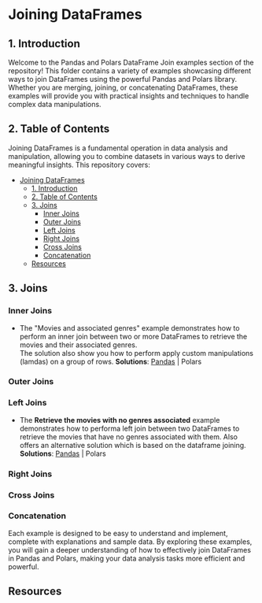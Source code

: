 # Joining DataFrames

## 1. Introduction

Welcome to the Pandas and Polars DataFrame Join examples section of the repository!
This folder contains a variety of examples showcasing different ways to join DataFrames
using the powerful Pandas and Polars library. Whether you are merging, joining, or concatenating
DataFrames, these examples will provide you with practical insights and techniques
to handle complex data manipulations.

## 2. Table of Contents

Joining DataFrames is a fundamental operation in data analysis and manipulation, allowing you to combine datasets in
various ways to derive meaningful insights. This repository covers:

<!-- TOC -->

* [Joining DataFrames](#joining-dataframes)
    * [1. Introduction](#1-introduction)
    * [2. Table of Contents](#2-table-of-contents)
    * [3. Joins](#3-joins)
        * [Inner Joins](#inner-joins)
        * [Outer Joins](#outer-joins)
        * [Left Joins](#left-joins)
        * [Right Joins](#right-joins)
        * [Cross Joins](#cross-joins)
        * [Concatenation](#concatenation)
    * [Resources](#resources)

<!-- TOC -->

## 3. Joins

### Inner Joins

* The "Movies and associated genres" example demonstrates how to perform an inner join
  between two or more DataFrames to retrieve the movies and their associated genres.  
  The solution also show you how to perform apply custom manipulations (lamdas) on a group of rows.
  **Solutions**: [Pandas](pandas/movies_and_genres.py) | Polars

### Outer Joins

### Left Joins

* The **Retrieve the movies with no genres associated** example demonstrates
  how to performa left join between two DataFrames to retrieve the movies
  that have no genres associated with them. Also offers an alternative solution
  which is based on the dataframe joining.    
  **Solutions**: [Pandas](pandas/movies_with_no_genres.py) | Polars

### Right Joins

### Cross Joins

### Concatenation

Each example is designed to be easy to understand and implement, complete with explanations and sample data.
By exploring these examples, you will gain a deeper understanding of how to
effectively join DataFrames in Pandas and Polars, making your data analysis tasks more efficient and powerful.

## Resources